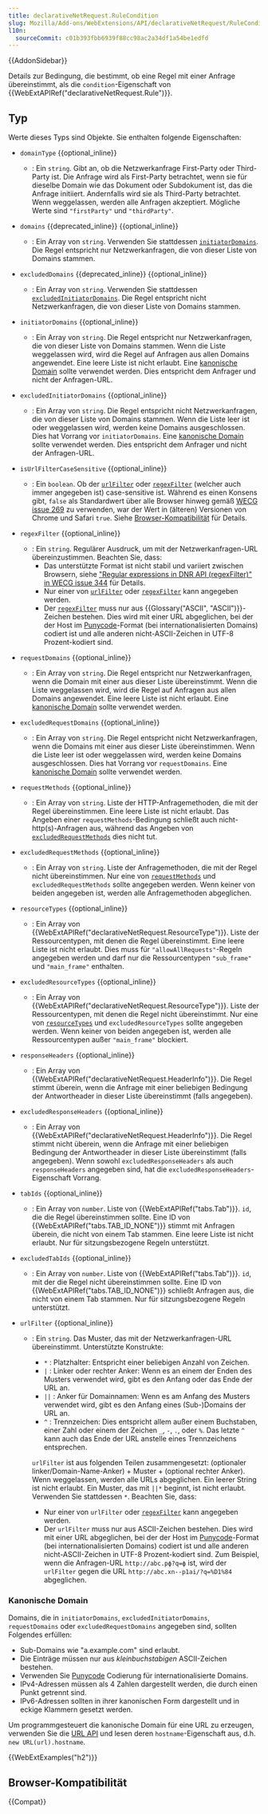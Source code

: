 ```yaml
---
title: declarativeNetRequest.RuleCondition
slug: Mozilla/Add-ons/WebExtensions/API/declarativeNetRequest/RuleCondition
l10n:
  sourceCommit: c01b393fbb6939f88cc98ac2a34df1a54be1edfd
---
```


{{AddonSidebar}}

Details zur Bedingung, die bestimmt, ob eine Regel mit einer Anfrage übereinstimmt, als die `condition`-Eigenschaft von {{WebExtAPIRef("declarativeNetRequest.Rule")}}.

## Typ

Werte dieses Typs sind Objekte. Sie enthalten folgende Eigenschaften:

- `domainType` {{optional_inline}}
  - : Ein `string`. Gibt an, ob die Netzwerkanfrage First-Party oder Third-Party ist. Die Anfrage wird als First-Party betrachtet, wenn sie für dieselbe Domain wie das Dokument oder Subdokument ist, das die Anfrage initiiert. Andernfalls wird sie als Third-Party betrachtet. Wenn weggelassen, werden alle Anfragen akzeptiert. Mögliche Werte sind `"firstParty"` und `"thirdParty"`.
- `domains` {{deprecated_inline}} {{optional_inline}}
  - : Ein Array von `string`. Verwenden Sie stattdessen [`initiatorDomains`](#initiatordomains). Die Regel entspricht nur Netzwerkanfragen, die von dieser Liste von Domains stammen.
- `excludedDomains` {{deprecated_inline}} {{optional_inline}}
  - : Ein Array von `string`. Verwenden Sie stattdessen [`excludedInitiatorDomains`](#excludedinitiatordomains). Die Regel entspricht nicht Netzwerkanfragen, die von dieser Liste von Domains stammen.
- `initiatorDomains` {{optional_inline}}
  - : Ein Array von `string`. Die Regel entspricht nur Netzwerkanfragen, die von dieser Liste von Domains stammen. Wenn die Liste weggelassen wird, wird die Regel auf Anfragen aus allen Domains angewendet. Eine leere Liste ist nicht erlaubt. Eine [kanonische Domain](#kanonische_domain) sollte verwendet werden. Dies entspricht dem Anfrager und nicht der Anfragen-URL.
- `excludedInitiatorDomains` {{optional_inline}}
  - : Ein Array von `string`. Die Regel entspricht nicht Netzwerkanfragen, die von dieser Liste von Domains stammen. Wenn die Liste leer ist oder weggelassen wird, werden keine Domains ausgeschlossen. Dies hat Vorrang vor `initiatorDomains`. Eine [kanonische Domain](#kanonische_domain) sollte verwendet werden. Dies entspricht dem Anfrager und nicht der Anfragen-URL.
- `isUrlFilterCaseSensitive` {{optional_inline}}
  - : Ein `boolean`. Ob der [`urlFilter`](#urlfilter) oder [`regexFilter`](#regexfilter) (welcher auch immer angegeben ist) case-sensitive ist. Während es einen Konsens gibt, `false` als Standardwert über alle Browser hinweg gemäß [WECG issue 269](https://github.com/w3c/webextensions/issues/269) zu verwenden, war der Wert in (älteren) Versionen von Chrome und Safari `true`. Siehe [Browser-Kompatibilität](#browser-kompatibilität) für Details.
- `regexFilter` {{optional_inline}}
  - : Ein `string`. Regulärer Ausdruck, um mit der Netzwerkanfragen-URL übereinzustimmen. Beachten Sie, dass:
    - Das unterstützte Format ist nicht stabil und variiert zwischen Browsern, siehe ["Regular expressions in DNR API (regexFilter)" in WECG issue 344](https://github.com/w3c/webextensions/issues/344) für Details.
    - Nur einer von [`urlFilter`](#urlfilter) oder [`regexFilter`](#regexfilter) kann angegeben werden.
    - Der [`regexFilter`](#regexfilter) muss nur aus {{Glossary("ASCII", "ASCII")}}-Zeichen bestehen. Dies wird mit einer URL abgeglichen, bei der der Host im [Punycode](https://de.wikipedia.org/wiki/Punycode)-Format (bei internationalisierten Domains) codiert ist und alle anderen nicht-ASCII-Zeichen in UTF-8 Prozent-kodiert sind.
- `requestDomains` {{optional_inline}}
  - : Ein Array von `string`. Die Regel entspricht nur Netzwerkanfragen, wenn die Domain mit einer aus dieser Liste übereinstimmt. Wenn die Liste weggelassen wird, wird die Regel auf Anfragen aus allen Domains angewendet. Eine leere Liste ist nicht erlaubt. Eine [kanonische Domain](#kanonische_domain) sollte verwendet werden.
- `excludedRequestDomains` {{optional_inline}}
  - : Ein Array von `string`. Die Regel entspricht nicht Netzwerkanfragen, wenn die Domains mit einer aus dieser Liste übereinstimmen. Wenn die Liste leer ist oder weggelassen wird, werden keine Domains ausgeschlossen. Dies hat Vorrang vor `requestDomains`. Eine [kanonische Domain](#kanonische_domain) sollte verwendet werden.
- `requestMethods` {{optional_inline}}
  - : Ein Array von `string`. Liste der HTTP-Anfragemethoden, die mit der Regel übereinstimmen. Eine leere Liste ist nicht erlaubt. Das Angeben einer `requestMethods`-Bedingung schließt auch nicht-http(s)-Anfragen aus, während das Angeben von [`excludedRequestMethods`](#excludedrequestmethods) dies nicht tut.
- `excludedRequestMethods` {{optional_inline}}
  - : Ein Array von `string`. Liste der Anfragemethoden, die mit der Regel nicht übereinstimmen. Nur eine von [`requestMethods`](#requestmethods) und `excludedRequestMethods` sollte angegeben werden. Wenn keiner von beiden angegeben ist, werden alle Anfragemethoden abgeglichen.
- `resourceTypes` {{optional_inline}}
  - : Ein Array von {{WebExtAPIRef("declarativeNetRequest.ResourceType")}}. Liste der Ressourcentypen, mit denen die Regel übereinstimmt. Eine leere Liste ist nicht erlaubt. Dies muss für `"allowAllRequests"`-Regeln angegeben werden und darf nur die Ressourcentypen `"sub_frame"` und `"main_frame"` enthalten.
- `excludedResourceTypes` {{optional_inline}}
  - : Ein Array von {{WebExtAPIRef("declarativeNetRequest.ResourceType")}}. Liste der Ressourcentypen, mit denen die Regel nicht übereinstimmt. Nur eine von [`resourceTypes`](#resourcetypes) und `excludedResourceTypes` sollte angegeben werden. Wenn keiner von beiden angegeben ist, werden alle Ressourcentypen außer `"main_frame"` blockiert.
- `responseHeaders` {{optional_inline}}
  - : Ein Array von {{WebExtAPIRef("declarativeNetRequest.HeaderInfo")}}. Die Regel stimmt überein, wenn die Anfrage mit einer beliebigen Bedingung der Antwortheader in dieser Liste übereinstimmt (falls angegeben).
- `excludedResponseHeaders` {{optional_inline}}
  - : Ein Array von {{WebExtAPIRef("declarativeNetRequest.HeaderInfo")}}. Die Regel stimmt nicht überein, wenn die Anfrage mit einer beliebigen Bedingung der Antwortheader in dieser Liste übereinstimmt (falls angegeben). Wenn sowohl `excludedResponseHeaders` als auch `responseHeaders` angegeben sind, hat die `excludedResponseHeaders`-Eigenschaft Vorrang.
- `tabIds` {{optional_inline}}
  - : Ein Array von `number`. Liste von {{WebExtAPIRef("tabs.Tab")}}. `id`, die die Regel übereinstimmen sollte. Eine ID von {{WebExtAPIRef("tabs.TAB_ID_NONE")}} stimmt mit Anfragen überein, die nicht von einem Tab stammen. Eine leere Liste ist nicht erlaubt. Nur für sitzungsbezogene Regeln unterstützt.
- `excludedTabIds` {{optional_inline}}
  - : Ein Array von `number`. Liste von {{WebExtAPIRef("tabs.Tab")}}. `id`, mit der die Regel nicht übereinstimmen sollte. Eine ID von {{WebExtAPIRef("tabs.TAB_ID_NONE")}} schließt Anfragen aus, die nicht von einem Tab stammen. Nur für sitzungsbezogene Regeln unterstützt.
- `urlFilter` {{optional_inline}}

  - : Ein `string`. Das Muster, das mit der Netzwerkanfragen-URL übereinstimmt. Unterstützte Konstrukte:

    - `*` : Platzhalter: Entspricht einer beliebigen Anzahl von Zeichen.
    - `|` : Linker oder rechter Anker: Wenn es an einem der Enden des Musters verwendet wird, gibt es den Anfang oder das Ende der URL an.
    - `||` : Anker für Domainnamen: Wenn es am Anfang des Musters verwendet wird, gibt es den Anfang eines (Sub-)Domains der URL an.
    - `^` : Trennzeichen: Dies entspricht allem außer einem Buchstaben, einer Zahl oder einem der Zeichen `_`, `-`, `.`, oder `%`. Das letzte `^` kann auch das Ende der URL anstelle eines Trennzeichens entsprechen.

    `urlFilter` ist aus folgenden Teilen zusammengesetzt: (optionaler linker/Domain-Name-Anker) + Muster + (optional rechter Anker).
    Wenn weggelassen, werden alle URLs abgeglichen. Ein leerer String ist nicht erlaubt.
    Ein Muster, das mit `||*` beginnt, ist nicht erlaubt. Verwenden Sie stattdessen `*`.
    Beachten Sie, dass:

    - Nur einer von `urlFilter` oder [`regexFilter`](#regexfilter) kann angegeben werden.
    - Der `urlFilter` muss nur aus ASCII-Zeichen bestehen. Dies wird mit einer URL abgeglichen, bei der der Host im [Punycode](https://de.wikipedia.org/wiki/Punycode)-Format (bei internationalisierten Domains) codiert ist und alle anderen nicht-ASCII-Zeichen in UTF-8 Prozent-kodiert sind. Zum Beispiel, wenn die Anfragen-URL `http://abc.рф?q=ф` ist, wird der `urlFilter` gegen die URL `http://abc.xn--p1ai/?q=%D1%84` abgeglichen.

### Kanonische Domain

Domains, die in `initiatorDomains`, `excludedInitiatorDomains`, `requestDomains` oder `excludedRequestDomains` angegeben sind, sollten Folgendes erfüllen:

- Sub-Domains wie "a.example.com" sind erlaubt.
- Die Einträge müssen nur aus _kleinbuchstabigen_ ASCII-Zeichen bestehen.
- Verwenden Sie [Punycode](https://de.wikipedia.org/wiki/Punycode) Codierung für internationalisierte Domains.
- IPv4-Adressen müssen als 4 Zahlen dargestellt werden, die durch einen Punkt getrennt sind.
- IPv6-Adressen sollten in ihrer kanonischen Form dargestellt und in eckige Klammern gesetzt werden.

Um programmgesteuert die kanonische Domain für eine URL zu erzeugen, verwenden Sie die [URL API](/de/docs/Web/API/URL) und lesen deren `hostname`-Eigenschaft aus, d.h. `new URL(url).hostname`.

{{WebExtExamples("h2")}}

## Browser-Kompatibilität

{{Compat}}
